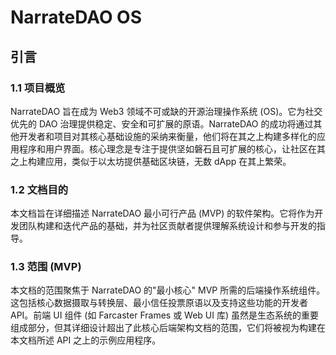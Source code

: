 # NarrateDAO OS

## 引言

### 1.1 项目概览

NarrateDAO 旨在成为 Web3 领域不可或缺的开源治理操作系统 (OS)。它为社交优先的 DAO 治理提供稳定、安全和可扩展的原语。NarrateDAO 的成功将通过其他开发者和项目对其核心基础设施的采纳来衡量，他们将在其之上构建多样化的应用程序和用户界面。核心理念是专注于提供坚如磐石且可扩展的核心，让社区在其之上构建应用，类似于以太坊提供基础区块链，无数 dApp 在其上繁荣。

### 1.2 文档目的

本文档旨在详细描述 NarrateDAO 最小可行产品 (MVP) 的软件架构。它将作为开发团队构建和迭代产品的基础，并为社区贡献者提供理解系统设计和参与开发的指导。

### 1.3 范围 (MVP)

本文档的范围聚焦于 NarrateDAO 的"最小核心" MVP 所需的后端操作系统组件。这包括核心数据摄取与转换层、最小信任投票原语以及支持这些功能的开发者 API。前端 UI 组件 (如 Farcaster Frames 或 Web UI 库) 虽然是生态系统的重要组成部分，但其详细设计超出了此核心后端架构文档的范围，它们将被视为构建在本文档所述 API 之上的示例应用程序。 